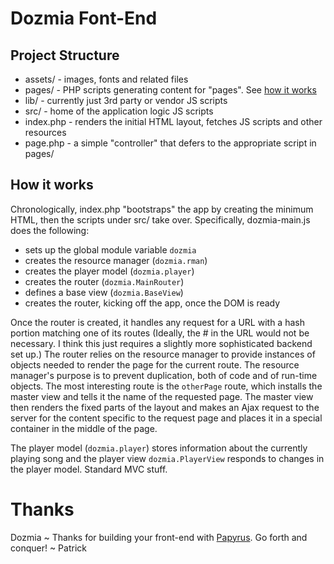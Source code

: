 
# Dozmia Font-End

## Project Structure

- assets/ - images, fonts and related files
- pages/ - PHP scripts generating content for "pages". See [how it works](#how-it-works)
- lib/ - currently just 3rd party or vendor JS scripts
- src/ - home of the application logic JS scripts
- index.php - renders the initial HTML layout, fetches JS scripts and other resources
- page.php - a simple "controller" that defers to the appropriate script in pages/

## How it works

Chronologically, index.php "bootstraps" the app by creating the minimum HTML, then the scripts under src/ take over. Specifically, dozmia-main.js does the following:

- sets up the global module variable `dozmia`
- creates the resource manager (`dozmia.rman`)
- creates the player model (`dozmia.player`)
- creates the router (`dozmia.MainRouter`)
- defines a base view (`dozmia.BaseView`)
- creates the router, kicking off the app, once the DOM is ready

Once the router is created, it handles any request for a URL with a hash portion matching one of its routes (Ideally, the # in the URL would not be necessary. I think this just requires a slightly more sophisticated backend set up.) The router relies on the resource manager to provide instances of objects needed to render the page for the current route. The resource manager's purpose is to prevent duplication, both of code and of run-time objects. The most interesting route is the `otherPage` route, which installs the master view and tells it the name of the requested page. The master view then renders the fixed parts of the layout and makes an Ajax request to the server for the content specific to the request page and places it in a special container in the middle of the page.

The player model (`dozmia.player`) stores information about the currently playing song and the player view `dozmia.PlayerView` responds to changes in the player model. Standard MVC stuff. 

# Thanks

Dozmia ~ Thanks for building your front-end with [Papyrus](http://papyrusoft.com/"). Go forth and conquer! ~ Patrick
